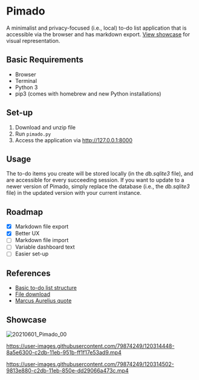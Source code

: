 # Pimado

A minimalist and privacy-focused (i.e., local) to-do list application that is accessible via the browser and has markdown export. [View showcase](https://github.com/noelkronenberg/pimado#showcase) for visual representation.

## Basic Requirements

- Browser
- Terminal
- Python 3
- pip3 (comes with homebrew and new Python installations)

## Set-up

1. Download and unzip file  
2. Run `pimado.py`
3. Access the application via http://127.0.0.1:8000

## Usage

The to-do items you create will be stored locally (in the *db.sqlite3* file), and are accessible for every succeeding session. If you want to update to a newer version of Pimado, simply replace the database (i.e., the *db.sqlite3* file) in the updated version with your current instance.

## Roadmap

- [x] Markdown file export
- [x] Better UX
- [ ] Markdown file import
- [ ] Variable dashboard text
- [ ] Easier set-up

## References

- [Basic to-do list structure](https://youtu.be/ovql0Ui3n_I)
- [File download](https://linuxhint.com/download-the-file-in-django/)
- [Marcus Aurelius quote](https://youtu.be/AiM9YcE0LT4?t=46)

## Showcase

![20210601_Pimado_00](https://user-images.githubusercontent.com/79874249/120317037-6ea88c00-c2de-11eb-9a03-4f6173dd02b8.jpg)

https://user-images.githubusercontent.com/79874249/120314448-8a5e6300-c2db-11eb-951b-ff1f17e53ad9.mp4

https://user-images.githubusercontent.com/79874249/120314502-9813e880-c2db-11eb-850e-dd29066a473c.mp4
